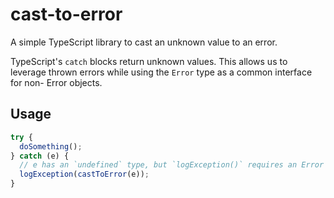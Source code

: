 # cast-to-error

A simple TypeScript library to cast an unknown value to an error.

TypeScript's `catch` blocks return unknown values. This allows us to leverage
thrown errors while using the `Error` type as a common interface for non-
Error objects.

## Usage

```typescript
try {
  doSomething();
} catch (e) {
  // e has an `undefined` type, but `logException()` requires an Error object
  logException(castToError(e));
}
```
